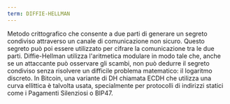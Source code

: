 ```yaml
---
term: DIFFIE-HELLMAN
---
```


Metodo crittografico che consente a due parti di generare un segreto condiviso attraverso un canale di comunicazione non sicuro. Questo segreto può poi essere utilizzato per cifrare la comunicazione tra le due parti. Diffie-Hellman utilizza l'aritmetica modulare in modo tale che, anche se un attaccante può osservare gli scambi, non può dedurre il segreto condiviso senza risolvere un difficile problema matematico: il logaritmo discreto. In Bitcoin, una variante di DH chiamata ECDH che utilizza una curva ellittica è talvolta usata, specialmente per protocolli di indirizzi statici come i Pagamenti Silenziosi o BIP47.